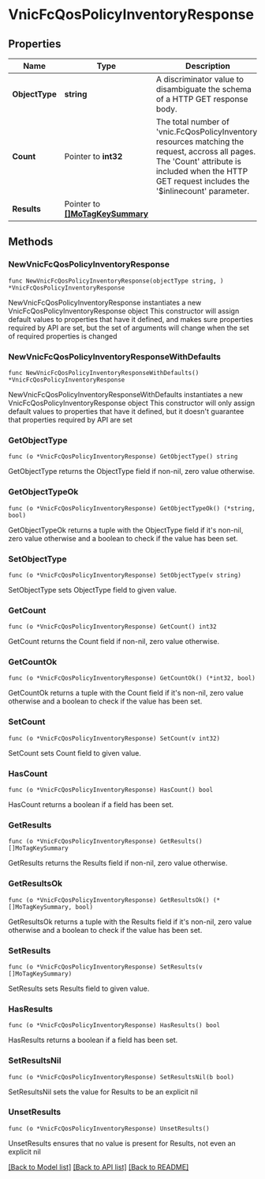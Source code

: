 # VnicFcQosPolicyInventoryResponse

## Properties

Name | Type | Description | Notes
------------ | ------------- | ------------- | -------------
**ObjectType** | **string** | A discriminator value to disambiguate the schema of a HTTP GET response body. | 
**Count** | Pointer to **int32** | The total number of &#39;vnic.FcQosPolicyInventory&#39; resources matching the request, accross all pages. The &#39;Count&#39; attribute is included when the HTTP GET request includes the &#39;$inlinecount&#39; parameter. | [optional] 
**Results** | Pointer to [**[]MoTagKeySummary**](MoTagKeySummary.md) |  | [optional] 

## Methods

### NewVnicFcQosPolicyInventoryResponse

`func NewVnicFcQosPolicyInventoryResponse(objectType string, ) *VnicFcQosPolicyInventoryResponse`

NewVnicFcQosPolicyInventoryResponse instantiates a new VnicFcQosPolicyInventoryResponse object
This constructor will assign default values to properties that have it defined,
and makes sure properties required by API are set, but the set of arguments
will change when the set of required properties is changed

### NewVnicFcQosPolicyInventoryResponseWithDefaults

`func NewVnicFcQosPolicyInventoryResponseWithDefaults() *VnicFcQosPolicyInventoryResponse`

NewVnicFcQosPolicyInventoryResponseWithDefaults instantiates a new VnicFcQosPolicyInventoryResponse object
This constructor will only assign default values to properties that have it defined,
but it doesn't guarantee that properties required by API are set

### GetObjectType

`func (o *VnicFcQosPolicyInventoryResponse) GetObjectType() string`

GetObjectType returns the ObjectType field if non-nil, zero value otherwise.

### GetObjectTypeOk

`func (o *VnicFcQosPolicyInventoryResponse) GetObjectTypeOk() (*string, bool)`

GetObjectTypeOk returns a tuple with the ObjectType field if it's non-nil, zero value otherwise
and a boolean to check if the value has been set.

### SetObjectType

`func (o *VnicFcQosPolicyInventoryResponse) SetObjectType(v string)`

SetObjectType sets ObjectType field to given value.


### GetCount

`func (o *VnicFcQosPolicyInventoryResponse) GetCount() int32`

GetCount returns the Count field if non-nil, zero value otherwise.

### GetCountOk

`func (o *VnicFcQosPolicyInventoryResponse) GetCountOk() (*int32, bool)`

GetCountOk returns a tuple with the Count field if it's non-nil, zero value otherwise
and a boolean to check if the value has been set.

### SetCount

`func (o *VnicFcQosPolicyInventoryResponse) SetCount(v int32)`

SetCount sets Count field to given value.

### HasCount

`func (o *VnicFcQosPolicyInventoryResponse) HasCount() bool`

HasCount returns a boolean if a field has been set.

### GetResults

`func (o *VnicFcQosPolicyInventoryResponse) GetResults() []MoTagKeySummary`

GetResults returns the Results field if non-nil, zero value otherwise.

### GetResultsOk

`func (o *VnicFcQosPolicyInventoryResponse) GetResultsOk() (*[]MoTagKeySummary, bool)`

GetResultsOk returns a tuple with the Results field if it's non-nil, zero value otherwise
and a boolean to check if the value has been set.

### SetResults

`func (o *VnicFcQosPolicyInventoryResponse) SetResults(v []MoTagKeySummary)`

SetResults sets Results field to given value.

### HasResults

`func (o *VnicFcQosPolicyInventoryResponse) HasResults() bool`

HasResults returns a boolean if a field has been set.

### SetResultsNil

`func (o *VnicFcQosPolicyInventoryResponse) SetResultsNil(b bool)`

 SetResultsNil sets the value for Results to be an explicit nil

### UnsetResults
`func (o *VnicFcQosPolicyInventoryResponse) UnsetResults()`

UnsetResults ensures that no value is present for Results, not even an explicit nil

[[Back to Model list]](../README.md#documentation-for-models) [[Back to API list]](../README.md#documentation-for-api-endpoints) [[Back to README]](../README.md)



